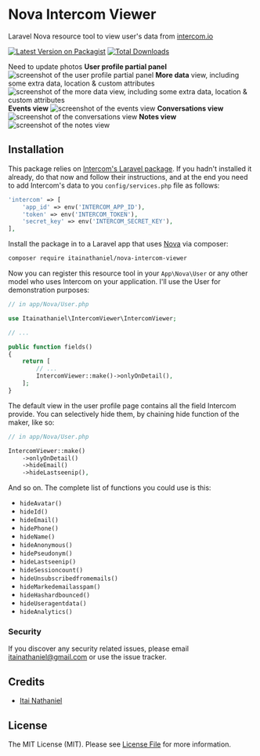 # Nova Intercom Viewer

Laravel Nova resource tool to view user's data from [intercom.io](https://www.intercom.com/)

[![Latest Version on Packagist](https://img.shields.io/packagist/v/itainathaniel/nova-intercom-viewer.svg?style=flat-square)](https://packagist.org/packages/itainathaniel/nova-intercom-viewer)
[![Total Downloads](https://img.shields.io/packagist/dt/itainathaniel/nova-intercom-viewer.svg?style=flat-square)](https://packagist.org/packages/itainathaniel/nova-intercom-viewer)

Need to update photos
**User profile partial panel**
![screenshot of the user profile partial panel](https://itainathaniel.github.io/nova-nexmo/balance.png)
**More data** view, including some extra data, location & custom attributes
![screenshot of the more data view, including some extra data, location & custom attributes](https://itainathaniel.github.io/nova-nexmo/balance.png)
**Events view**
![screenshot of the events view](https://itainathaniel.github.io/nova-nexmo/balance.png)
**Conversations view**
![screenshot of the conversations view](https://itainathaniel.github.io/nova-nexmo/balance.png)
**Notes view**
![screenshot of the notes view](https://itainathaniel.github.io/nova-nexmo/balance.png)

## Installation

This package relies on [Intercom's Laravel package](https://github.com/intercom/intercom-php). If you hadn't installed it already, do that now and follow their instructions, and at the end you need to add Intercom's data to you `config/services.php` file as follows:

```php
'intercom' => [
    'app_id' => env('INTERCOM_APP_ID'),
    'token' => env('INTERCOM_TOKEN'),
    'secret_key' => env('INTERCOM_SECRET_KEY'),
],
```

Install the package in to a Laravel app that uses [Nova](https://nova.laravel.com) via composer:

```bash
composer require itainathaniel/nova-intercom-viewer
```

Now you can register this resource tool in your `App\Nova\User` or any other model who uses Intercom on your application. I'll use the User for demonstration purposes:

```php
// in app/Nova/User.php

use Itainathaniel\IntercomViewer\IntercomViewer;

// ...

public function fields()
{
    return [
        // ...
        IntercomViewer::make()->onlyOnDetail(),
    ];
}
```

The default view in the user profile page contains all the field Intercom provide. You can selectively hide them, by chaining hide function of the maker, like so:

```php
// in app/Nova/User.php

IntercomViewer::make()
	->onlyOnDetail()
	->hideEmail()
	->hideLastseenip(),
```

And so on. The complete list of functions you could use is this:

- `hideAvatar()`
- `hideId()`
- `hideEmail()`
- `hidePhone()`
- `hideName()`
- `hideAnonymous()`
- `hidePseudonym()`
- `hideLastseenip()`
- `hideSessioncount()`
- `hideUnsubscribedfromemails()`
- `hideMarkedemailasspam()`
- `hideHashardbounced()`
- `hideUseragentdata()`
- `hideAnalytics()`

### Security

If you discover any security related issues, please email itainathaniel@gmail.com or use the issue tracker.

## Credits

- [Itai Nathaniel](https://github.com/itainathaniel)

## License

The MIT License (MIT). Please see [License File](LICENSE.md) for more information.
